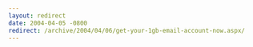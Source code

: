 ```yaml
---
layout: redirect
date: 2004-04-05 -0800
redirect: /archive/2004/04/06/get-your-1gb-email-account-now.aspx/
---
```

